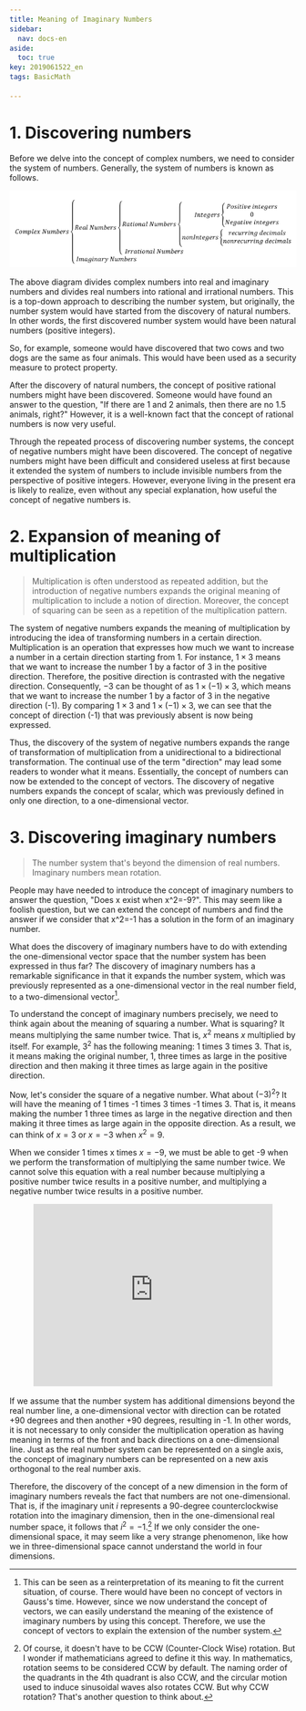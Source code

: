 ```yaml
---
title: Meaning of Imaginary Numbers
sidebar:
  nav: docs-en
aside:
  toc: true
key: 2019061522_en
tags: BasicMath

---
```


# 1. Discovering numbers

Before we delve into the concept of complex numbers, we need to consider the system of numbers. Generally, the system of numbers is known as follows.

<p align = "center">
  <img src = "https://raw.githubusercontent.com/angeloyeo/angeloyeo.github.io/master/pics/imaginary_number_en/pic1.png">
</p>

The above diagram divides complex numbers into real and imaginary numbers and divides real numbers into rational and irrational numbers. This is a top-down approach to describing the number system, but originally, the number system would have started from the discovery of natural numbers. In other words, the first discovered number system would have been natural numbers (positive integers).

So, for example, someone would have discovered that two cows and two dogs are the same as four animals. This would have been used as a security measure to protect property.

After the discovery of natural numbers, the concept of positive rational numbers might have been discovered. Someone would have found an answer to the question, "If there are 1 and 2 animals, then there are no 1.5 animals, right?" However, it is a well-known fact that the concept of rational numbers is now very useful.

Through the repeated process of discovering number systems, the concept of negative numbers might have been discovered. The concept of negative numbers might have been difficult and considered useless at first because it extended the system of numbers to include invisible numbers from the perspective of positive integers. However, everyone living in the present era is likely to realize, even without any special explanation, how useful the concept of negative numbers is.

# 2. Expansion of meaning of multiplication

> Multiplication is often understood as repeated addition, but the introduction of negative numbers expands the original meaning of multiplication to include a notion of direction. Moreover, the concept of squaring can be seen as a repetition of the multiplication pattern.

The system of negative numbers expands the meaning of multiplication by introducing the idea of transforming numbers in a certain direction. Multiplication is an operation that expresses how much we want to increase a number in a certain direction starting from 1. For instance, $1\times3$ means that we want to increase the number 1 by a factor of 3 in the positive direction. Therefore, the positive direction is contrasted with the negative direction. Consequently, $-3$ can be thought of as $1\times (-1) \times 3$, which means that we want to increase the number 1 by a factor of 3 in the negative direction (-1). By comparing $1\times 3$ and $1\times (-1)\times 3$, we can see that the concept of direction (-1) that was previously absent is now being expressed.

Thus, the discovery of the system of negative numbers expands the range of transformation of multiplication from a unidirectional to a bidirectional transformation. The continual use of the term "direction" may lead some readers to wonder what it means. Essentially, the concept of numbers can now be extended to the concept of vectors. The discovery of negative numbers expands the concept of scalar, which was previously defined in only one direction, to a one-dimensional vector.

# 3. Discovering imaginary numbers
> The number system that's beyond the dimension of real numbers. Imaginary numbers mean rotation.

People may have needed to introduce the concept of imaginary numbers to answer the question, "Does x exist when x^2=-9?". This may seem like a foolish question, but we can extend the concept of numbers and find the answer if we consider that x^2=-1 has a solution in the form of an imaginary number.

What does the discovery of imaginary numbers have to do with extending the one-dimensional vector space that the number system has been expressed in thus far? The discovery of imaginary numbers has a remarkable significance in that it expands the number system, which was previously represented as a one-dimensional vector in the real number field, to a two-dimensional vector[^myfootnote].

To understand the concept of imaginary numbers precisely, we need to think again about the meaning of squaring a number. What is squaring? It means multiplying the same number twice. That is, $x^2$ means $x$ multiplied by itself. For example, $3^2$ has the following meaning: 1 times 3 times 3. That is, it means making the original number, 1, three times as large in the positive direction and then making it three times as large again in the positive direction.

Now, let's consider the square of a negative number. What about $(-3)^2$? It will have the meaning of 1 times -1 times 3 times -1 times 3. That is, it means making the number 1 three times as large in the negative direction and then making it three times as large again in the opposite direction. As a result, we can think of $x=3$ or $x=-3$ when $x^2=9$.

When we consider 1 times x times $x = -9$, we must be able to get -9 when we perform the transformation of multiplying the same number twice. We cannot solve this equation with a real number because multiplying a positive number twice results in a positive number, and multiplying a negative number twice results in a positive number.


<p align="center"><iframe  src="https://angeloyeo.github.io/p5/imaginary_number_1_to_minus_1/" width="420" height = "320" frameborder="0"></iframe></p>

If we assume that the number system has additional dimensions beyond the real number line, a one-dimensional vector with direction can be rotated +90 degrees and then another +90 degrees, resulting in -1. In other words, it is not necessary to only consider the multiplication operation as having meaning in terms of the front and back directions on a one-dimensional line. Just as the real number system can be represented on a single axis, the concept of imaginary numbers can be represented on a new axis orthogonal to the real number axis.

Therefore, the discovery of the concept of a new dimension in the form of imaginary numbers reveals the fact that numbers are not one-dimensional. That is, if the imaginary unit $i$ represents a 90-degree counterclockwise rotation into the imaginary dimension, then in the one-dimensional real number space, it follows that $i^2=-1$.[^2] If we only consider the one-dimensional space, it may seem like a very strange phenomenon, like how we in three-dimensional space cannot understand the world in four dimensions.


[^myfootnote]: This can be seen as a reinterpretation of its meaning to fit the current situation, of course. There would have been no concept of vectors in Gauss's time. However, since we now understand the concept of vectors, we can easily understand the meaning of the existence of imaginary numbers by using this concept. Therefore, we use the concept of vectors to explain the extension of the number system.

[^2]: Of course, it doesn't have to be CCW (Counter-Clock Wise) rotation. But I wonder if mathematicians agreed to define it this way. In mathematics, rotation seems to be considered CCW by default. The naming order of the quadrants in the 4th quadrant is also CCW, and the circular motion used to induce sinusoidal waves also rotates CCW. But why CCW rotation? That's another question to think about.